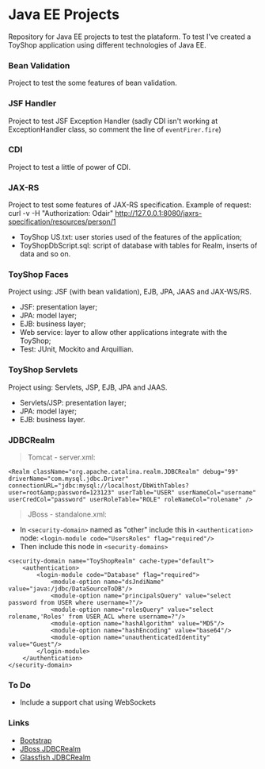 Java EE Projects
===============

Repository for Java EE projects to test the plataform.
To test I've created a ToyShop application using different technologies of Java EE.

### Bean Validation ###
Project to test the some features of bean validation.

### JSF Handler ###
Project to test JSF Exception Handler (sadly CDI isn't working at ExceptionHandler class, so comment the line of `eventFirer.fire`)

### CDI ###
Project to test a little of power of CDI.

### JAX-RS ###
Project to test some features of JAX-RS specification.
Example of request: curl -v -H "Authorization: Odair" http://127.0.0.1:8080/jaxrs-specification/resources/person/1

* ToyShop US.txt: user stories used of the features of the application;
* ToyShopDbScript.sql: script of database with tables for Realm, inserts of data and so on.


### ToyShop Faces ###
Project using: JSF (with bean validation), EJB, JPA, JAAS and JAX-WS/RS.

* JSF: presentation layer;
* JPA: model layer;
* EJB: business layer;
* Web service: layer to allow other applications integrate with the ToyShop;
* Test: JUnit, Mockito and Arquillian.


### ToyShop Servlets ###
Project using: Servlets, JSP, EJB, JPA and JAAS.

* Servlets/JSP: presentation layer;
* JPA: model layer;
* EJB: business layer.


### JDBCRealm ###
> Tomcat - server.xml:
```
<Realm className="org.apache.catalina.realm.JDBCRealm" debug="99" driverName="com.mysql.jdbc.Driver" connectionURL="jdbc:mysql://localhost/DbWithTables?user=root&amp;password=123123" userTable="USER" userNameCol="username" userCredCol="password" userRoleTable="ROLE" roleNameCol="rolename" />
```


> JBoss - standalone.xml:
* In `<security-domain>` named as "other" include this in `<authentication>` node: `<login-module code="UsersRoles" flag="required"/>`
* Then include this node in `<security-domains>`
```
<security-domain name="ToyShopRealm" cache-type="default">
    <authentication>
        <login-module code="Database" flag="required">
            <module-option name="dsJndiName" value="java:/jdbc/DataSourceToDB"/>
            <module-option name="principalsQuery" value="select password from USER where username=?"/>
            <module-option name="rolesQuery" value="select rolename,'Roles' from USER_ACL where username=?"/>
            <module-option name="hashAlgorithm" value="MD5"/>
            <module-option name="hashEncoding" value="base64"/>
            <module-option name="unauthenticatedIdentity" value="Guest"/>
        </login-module>
    </authentication>
</security-domain>
```

### To Do ###
* Include a support chat using WebSockets


### Links ###
* [Bootstrap](http://getbootstrap.com/)
* [JBoss JDBCRealm](http://blog.amatya.net/2012/09/implementing-security-with-jaas-on.html)
* [Glassfish JDBCRealm](http://java.dzone.com/articles/jdbc-realm-and-form-based)


